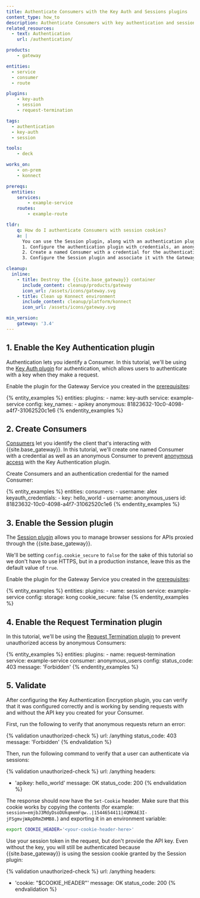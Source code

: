 ```yaml
---
title: Authenticate Consumers with the Key Auth and Sessions plugins
content_type: how_to
description: Authenticate Consumers with key authentication and session cookies.
related_resources:
  - text: Authentication
    url: /authentication/

products:
    - gateway

entities: 
  - service
  - consumer
  - route

plugins:
    - key-auth
    - session
    - request-termination

tags:
  - authentication
  - key-auth
  - session

tools:
    - deck

works_on:
    - on-prem
    - konnect

prereqs:
  entities:
    services:
        - example-service
    routes:
        - example-route

tldr:
    q: How do I authenticate Consumers with session cookies?
    a: |
      You can use the Session plugin, along with an authentication plugin like Key Authentication, to authenticate Consumers with session cookies. In summary, you need to:
      1. Configure the authentication plugin with credentials, an anonymous Consumer, and associate it with a Gateway Service. 
      2. Create a named Consumer with a credential for the authentication plugin, as well as an anonymous Consumer. 
      3. Configure the Session plugin and associate it with the Gateway Service, then configure the Request Termination plugin to prevent anonymous access.

cleanup:
  inline:
    - title: Destroy the {{site.base_gateway}} container
      include_content: cleanup/products/gateway
      icon_url: /assets/icons/gateway.svg
    - title: Clean up Konnect environment
      include_content: cleanup/platform/konnect
      icon_url: /assets/icons/gateway.svg

min_version:
    gateway: '3.4'
---
```


## 1. Enable the Key Authentication plugin

Authentication lets you identify a Consumer. In this tutorial, we'll be using the [Key Auth plugin](/plugins/key-auth/) for authentication, which allows users to authenticate with a key when they make a request.

Enable the plugin for the Gateway Service you created in the [prerequisites](#pre-configured-entities):

<!--vale off-->
{% entity_examples %}
entities:
  plugins:
    - name: key-auth
      service: example-service
      config:
        key_names:
        - apikey
        anonymous: 81823632-10c0-4098-a4f7-31062520c1e6
{% endentity_examples %}
<!--vale on-->

## 2. Create Consumers

[Consumers](/gateway/entities/consumer/) let you identify the client that's interacting with {{site.base_gateway}}. In this tutorial, we'll create one named Consumer with a credential as well as an anonymous Consumer to prevent [anonymous access](/gateway/authentication/#using-multiple-authentication-methods) with the Key Authentication plugin.

Create Consumers and an authentication credential for the named Consumer:

<!--vale off-->
{% entity_examples %}
entities:
  consumers:
    - username: alex
      keyauth_credentials:
        - key: hello_world
    - username: anonymous_users
      id: 81823632-10c0-4098-a4f7-31062520c1e6
{% endentity_examples %}
<!--vale on-->

## 3. Enable the Session plugin

The [Session plugin](/plugins/session/) allows you to manage browser sessions for APIs proxied through the {{site.base_gateway}}.

We'll be setting `config.cookie_secure` to `false` for the sake of this tutorial so we don't have to use HTTPS, but in a production instance, leave this as the default value of `true`.

Enable the plugin for the Gateway Service you created in the [prerequisites](#pre-configured-entities):

<!--vale off-->
{% entity_examples %}
entities:
  plugins:
    - name: session
      service: example-service
      config:
        storage: kong
        cookie_secure: false
{% endentity_examples %}
<!--vale on-->

## 4. Enable the Request Termination plugin

In this tutorial, we'll be using the [Request Termination plugin](/plugins/request-termination/) to prevent unauthorized access by anonymous Consumers: 

<!--vale off-->
{% entity_examples %}
entities:
  plugins:
    - name: request-termination
      service: example-service
      consumer: anonymous_users
      config:
        status_code: 403
        message: 'Forbidden'
{% endentity_examples %}
<!--vale on-->

## 5. Validate

After configuring the Key Authentication Encryption plugin, you can verify that it was configured correctly and is working by sending requests with and without the API key you created for your Consumer.

First, run the following to verify that anonymous requests return an error:

<!--vale off-->
{% validation unauthorized-check %}
url: /anything
status_code: 403
message: 'Forbidden'
{% endvalidation %}
<!--vale on-->

Then, run the following command to verify that a user can authenticate via sessions:

<!--vale off-->
{% validation unauthorized-check %}
url: /anything
headers:
  - 'apikey: hello_world'
message: OK
status_code: 200
{% endvalidation %}
<!--vale on-->

The response should now have the `Set-Cookie` header.
Make sure that this cookie works by copying the contents (for example: `session=emjbJ3MdyDsoDUkqmemFqw..|1544654411|4QMKAE3I-jFSgmvjWApDRmZHMB8.`) and exporting it in an environment variable:

```sh
export COOKIE_HEADER='<your-cookie-header-here>'
```

Use your session token in the request, but don't provide the API key. Even without the key, you will still be authenticated because {{site.base_gateway}} is using the session cookie granted by the Session plugin:
<!--vale off-->
{% validation unauthorized-check %}
url: /anything
headers:
  - 'cookie: "$COOKIE_HEADER"'
message: OK
status_code: 200
{% endvalidation %}
<!--vale on-->


